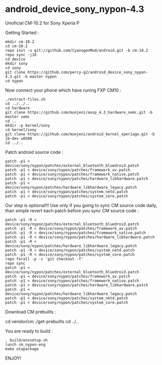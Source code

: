 android_device_sony_nypon-4.3
=============================

Unoficial CM-10.2 for Sony Xperia P

Getting Started :

    mkdir cm-10.2
    cd cm-10.2
    repo init -u git://github.com/CyanogenMod/android.git -b cm-10.2
    repo sync -j16
    cd device
    mkdir sony
    cd sony
    git clone https://github.com/percy-g2/android_device_sony_nypon-4.3.git -b master nypon
    cd nypon

Now connect your phone which have runing FXP CM10 :

    ./extract-files.sh
    cd ../../..
    cd hardware
    git clone https://github.com/munjeni/aosp_4.3_hardware_semc.git -b master semc
    cd ..
    mkdir -p kernel/sony
    cd kernel/sony
    git clone https://github.com/munjeni/android_kernel_xperiago.git -b jb-dev u8500
    cd ../..

Patch android source code :

    patch -p1 < device/sony/nypon/patches/external_bluetooth_bluedroid.patch
    patch -p1 < device/sony/nypon/patches/framework_av.patch
    patch -p1 < device/sony/nypon/patches/framework_native.patch
    patch -p1 < device/sony/nypon/patches/hardware_libhardware.patch
    patch -p1 < device/sony/nypon/patches/hardware_libhardware_legacy.patch
    patch -p1 < device/sony/nypon/patches/system_netd.patch
    patch -p1 < device/sony/nypon/patches/system_core.patch

Our step is optional!!! Use only if you going to sync CM source code daily, than simple revert each patch before you sync CM source code :

    patch -p1 -R < device/sony/nypon/patches/external_bluetooth_bluedroid.patch
    patch -p1 -R < device/sony/nypon/patches/framework_av.patch
    patch -p1 -R < device/sony/nypon/patches/framework_native.patch
    patch -p1 -R < device/sony/nypon/patches/hardware_libhardware.patch
    patch -p1 -R < device/sony/nypon/patches/hardware_libhardware_legacy.patch
    patch -p1 -R < device/sony/nypon/patches/system_netd.patch
    patch -p1 -R < device/sony/nypon/patches/system_core.patch
    repo forall -p -c 'git checkout -f'
    repo sync
    patch -p1 < device/sony/nypon/patches/external_bluetooth_bluedroid.patch
    patch -p1 < device/sony/nypon/patches/framework_av.patch
    patch -p1 < device/sony/nypon/patches/framework_native.patch
    patch -p1 < device/sony/nypon/patches/hardware_libhardware.patch
    patch -p1 < device/sony/nypon/patches/hardware_libhardware_legacy.patch
    patch -p1 < device/sony/nypon/patches/system_netd.patch
    patch -p1 < device/sony/nypon/patches/system_core.patch

Download CM prebuilts :

   cd vendor/cm
   ./get-prebuilts
   cd ../..

You are ready to build :

    . build/envsetup.sh
    lunch cm_nypon-eng
    make otapackage

ENJOY! 
